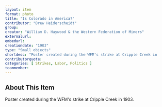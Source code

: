 ```yaml
---
layout: item
format: photo
title: "Is Colorado in America?"
contributor: "Drew Heiderscheidt"
group: 
creator: "William D. Haywood & the Western Federation of Miners"
externalurl: 
embedurl: 
creationdate: "1903"
type: "Small objects"
shortdesc: "Poster created during the WFM's strike at Cripple Creek in 1903"
contributorquote: 
categories: [ Strikes, Labor, Politics ]
teammember: 
---
```


## About This Item

Poster created during the WFM's strike at Cripple Creek in 1903.
